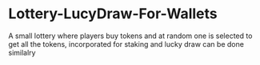 # Lottery-LucyDraw-For-Wallets
A small lottery where players buy tokens and at random one is selected to get all the tokens, incorporated for staking and lucky draw can be done similalry
